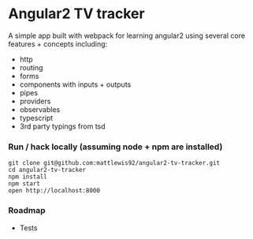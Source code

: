 # Angular2 TV tracker

A simple app built with webpack for learning angular2 using several core features + concepts including:
* http
* routing
* forms
* components with inputs + outputs
* pipes
* providers
* observables
* typescript
* 3rd party typings from tsd

### Run / hack locally (assuming node + npm are installed)

```
git clone git@github.com:mattlewis92/angular2-tv-tracker.git
cd angular2-tv-tracker
npm install
npm start
open http://localhost:8000
```

### Roadmap
* Tests